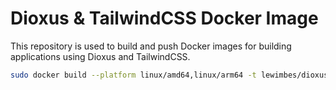 # Dioxus & TailwindCSS Docker Image

This repository is used to build and push Docker images for building applications using Dioxus and TailwindCSS.

```bash
sudo docker build --platform linux/amd64,linux/arm64 -t lewimbes/dioxus:latest --push .
```

